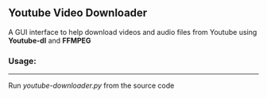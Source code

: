 ## Youtube Video Downloader
A GUI interface to help download videos and audio files from Youtube using **Youtube-dl** and **FFMPEG**


### Usage:
---
Run *youtube-downloader.py* from the source code
